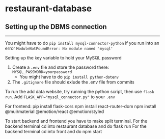 # restaurant-database

## Setting up the DBMS connection

---

You might have to do `pip install mysql-connector-python` if you run into an error `ModuleNotFoundError: No module named 'mysql'`

Setting up the key variable to hold your MySQL password

1. Create a `.env` file and store the password there: `MYSQL_PASSWORD=yourpassword`
   - You might have to do `pip install python-dotenv`
2. The `.gitignore` file should exlude the .env file from commits

To run the add data website, try running the python script, then use `flask run`.
Add `FLASK_APP="mysql_connector.py"` to your `.env`

For frontend:
pip install flask-cors
npm install react-router-dom
npm install @mui/material @emotion/react @emotion/styled

To start backend and frontend you have to make split terminal.
For the backend terminal cd into restaurant database and do flask run
For the backend terminal cd into front and do npm start
